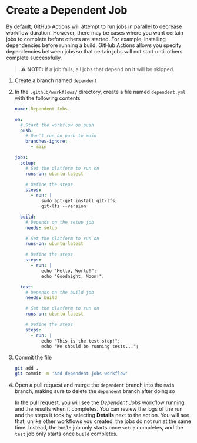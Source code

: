 # Create a Dependent Job

By default, GitHub Actions will attempt to run jobs in parallel to decrease
workflow duration. However, there may be cases where you want certain jobs to
complete before others are started. For example, installing dependencies before
running a build. GitHub Actions allows you specify dependencies between jobs so
that certain jobs will not start until others complete successfully.

> **:warning: NOTE:** If a job fails, all jobs that depend on it will be
> skipped.

1. Create a branch named `dependent`
2. In the `.github/workflows/` directory, create a file named `dependent.yml`
   with the following contents

   ```yaml
   name: Dependent Jobs

   on:
     # Start the workflow on push
     push:
       # Don't run on push to main
       branches-ignore:
         - main

   jobs:
     setup:
       # Set the platform to run on
       runs-on: ubuntu-latest

       # Define the steps
       steps:
         - run: |
             sudo apt-get install git-lfs;
             git-lfs --version

     build:
       # Depends on the setup job
       needs: setup

       # Set the platform to run on
       runs-on: ubuntu-latest

       # Define the steps
       steps:
         - run: |
             echo "Hello, World!";
             echo "Goodnight, Moon!";

     test:
       # Depends on the build job
       needs: build

       # Set the platform to run on
       runs-on: ubuntu-latest

       # Define the steps
       steps:
         - run: |
             echo "This is the test step!";
             echo "We should be running tests...";
   ```

3. Commit the file

   ```bash
   git add .
   git commit -m 'Add dependent jobs workflow'
   ```

4. Open a pull request and merge the `dependent` branch into the `main` branch,
   making sure to delete the `dependent` branch after doing so

   In the pull request, you will see the _Dependent Jobs_ workflow running and
   the results when it completes. You can review the logs of the run and the
   steps it took by selecting **Details** next to the action. You will see that,
   unlike other workflows you created, the jobs do not run at the same time.
   Instead, the `build` job only starts once `setup` completes, and the `test`
   job only starts once `build` completes.

